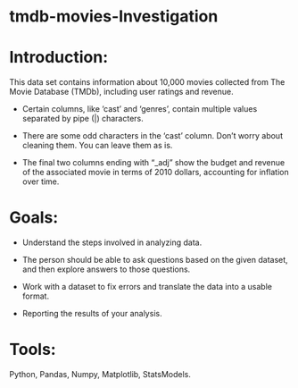 # tmdb-movies-Investigation

# Introduction:

This data set contains information about 10,000 movies collected from The Movie Database (TMDb), including user ratings and revenue.

* Certain columns, like ‘cast’ and ‘genres’, contain multiple values separated by pipe (|) characters.

* There are some odd characters in the ‘cast’ column. Don’t worry about cleaning them. You can leave them as is.

* The final two columns ending with “_adj” show the budget and revenue of the associated movie in terms of 2010 dollars, accounting for inflation over time.


# Goals:

* Understand the steps involved in analyzing data.

* The person should be able to ask questions based on the given dataset, and then explore answers to those questions.

* Work with a dataset to fix errors and translate the data into a usable format.

* Reporting the results of your analysis.


# Tools:
Python, Pandas, Numpy, Matplotlib, StatsModels.
